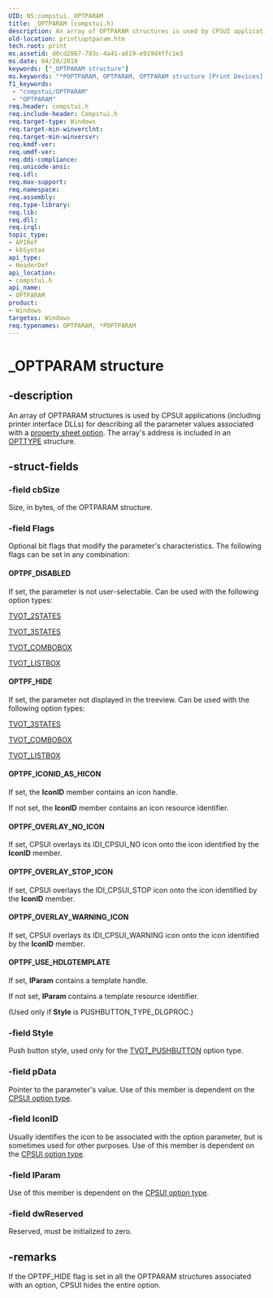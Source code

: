 ```yaml
---
UID: NS:compstui._OPTPARAM
title: _OPTPARAM (compstui.h)
description: An array of OPTPARAM structures is used by CPSUI applications (including printer interface DLLs) for describing all the parameter values associated with a property sheet option. The array's address is included in an OPTTYPE structure.
old-location: print\optparam.htm
tech.root: print
ms.assetid: d0cd2867-783c-4a41-a819-e919d4ffc1e3
ms.date: 04/20/2018
keywords: ["_OPTPARAM structure"]
ms.keywords: "*POPTPARAM, OPTPARAM, OPTPARAM structure [Print Devices], POPTPARAM, POPTPARAM structure pointer [Print Devices], _OPTPARAM, compstui/OPTPARAM, compstui/POPTPARAM, cpsuifnc_1c22c283-993e-45d7-b0c7-1148eafeb13c.xml, print.optparam"
f1_keywords:
 - "compstui/OPTPARAM"
 - "OPTPARAM"
req.header: compstui.h
req.include-header: Compstui.h
req.target-type: Windows
req.target-min-winverclnt: 
req.target-min-winversvr: 
req.kmdf-ver: 
req.umdf-ver: 
req.ddi-compliance: 
req.unicode-ansi: 
req.idl: 
req.max-support: 
req.namespace: 
req.assembly: 
req.type-library: 
req.lib: 
req.dll: 
req.irql: 
topic_type:
- APIRef
- kbSyntax
api_type:
- HeaderDef
api_location:
- compstui.h
api_name:
- OPTPARAM
product:
- Windows
targetos: Windows
req.typenames: OPTPARAM, *POPTPARAM
---
```


# _OPTPARAM structure


## -description


An array of OPTPARAM structures is used by CPSUI applications (including printer interface DLLs) for describing all the parameter values associated with a <a href="https://docs.microsoft.com/windows-hardware/drivers/print/property-sheet-options">property sheet option</a>. The array's address is included in an <a href="https://docs.microsoft.com/windows-hardware/drivers/ddi/compstui/ns-compstui-_opttype">OPTTYPE</a> structure.


## -struct-fields




### -field cbSize

Size, in bytes, of the OPTPARAM structure.


### -field Flags

Optional bit flags that modify the parameter's characteristics. The following flags can be set in any combination:





#### OPTPF_DISABLED

If set, the parameter is not user-selectable. Can be used with the following option types:


<a href="https://docs.microsoft.com/windows-hardware/drivers/print/tvot-2states">TVOT_2STATES</a>



<a href="https://docs.microsoft.com/windows-hardware/drivers/print/tvot-3states">TVOT_3STATES</a>



<a href="https://docs.microsoft.com/windows-hardware/drivers/print/tvot-combobox">TVOT_COMBOBOX</a>



<a href="https://docs.microsoft.com/windows-hardware/drivers/print/tvot-listbox">TVOT_LISTBOX</a>






#### OPTPF_HIDE

If set, the parameter not displayed in the treeview. Can be used with the following option types:


<a href="https://docs.microsoft.com/windows-hardware/drivers/print/tvot-3states">TVOT_3STATES</a>



<a href="https://docs.microsoft.com/windows-hardware/drivers/print/tvot-combobox">TVOT_COMBOBOX</a>



<a href="https://docs.microsoft.com/windows-hardware/drivers/print/tvot-listbox">TVOT_LISTBOX</a>






#### OPTPF_ICONID_AS_HICON

If set, the <b>IconID</b> member contains an icon handle.

If not set, the <b>IconID</b> member contains an icon resource identifier.





#### OPTPF_OVERLAY_NO_ICON

If set, CPSUI overlays its IDI_CPSUI_NO icon onto the icon identified by the <b>IconID</b> member.





#### OPTPF_OVERLAY_STOP_ICON

If set, CPSUI overlays the IDI_CPSUI_STOP icon onto the icon identified by the <b>IconID</b> member.





#### OPTPF_OVERLAY_WARNING_ICON

If set, CPSUI overlays its IDI_CPSUI_WARNING icon onto the icon identified by the <b>IconID</b> member.





#### OPTPF_USE_HDLGTEMPLATE

If set, <b>lParam</b> contains a template handle.

If not set, <b>lParam</b> contains a template resource identifier.

(Used only if <b>Style</b> is PUSHBUTTON_TYPE_DLGPROC.)


### -field Style

Push button style, used only for the <a href="https://docs.microsoft.com/windows-hardware/drivers/print/tvot-pushbutton">TVOT_PUSHBUTTON</a> option type.


### -field pData

Pointer to the parameter's value. Use of this member is dependent on the <a href="https://docs.microsoft.com/windows-hardware/drivers/print/cpsui-option-types">CPSUI option type</a>.


### -field IconID

Usually identifies the icon to be associated with the option parameter, but is sometimes used for other purposes. Use of this member is dependent on the <a href="https://docs.microsoft.com/windows-hardware/drivers/print/cpsui-option-types">CPSUI option type</a>.


### -field lParam

Use of this member is dependent on the <a href="https://docs.microsoft.com/windows-hardware/drivers/print/cpsui-option-types">CPSUI option type</a>.


### -field dwReserved

Reserved, must be initialized to zero.


## -remarks



If the OPTPF_HIDE flag is set in all the OPTPARAM structures associated with an option, CPSUI hides the entire option.



